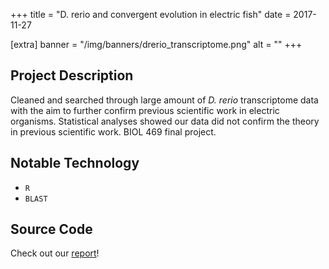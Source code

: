 +++
title = "D. rerio and convergent evolution in electric fish"
date = 2017-11-27

[extra]
banner = "/img/banners/drerio_transcriptome.png"
alt = ""
+++

## Project Description

Cleaned and searched through large amount of *D. rerio* transcriptome data with the aim to further confirm previous scientific work in electric organisms. Statistical analyses showed our data did not confirm the theory in previous scientific work. BIOL 469 final project.

## Notable Technology
- `R`
- `BLAST`

## Source Code

Check out our [report](/files/b469_final.pdf)!

